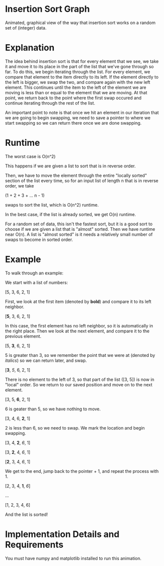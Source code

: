 # Insertion Sort Graph
Animated, graphical view of the way that insertion sort works on a random set of (integer) data.

# Explanation

The idea behind insertion sort is that for every element that we see, we take it and move it to its place in the part of the list that we've gone through so far. To do this, we begin iterating through the list. For every element, we compare that element to the item directly to its left. If the element directly to the left is bigger, we swap the two, and compare again with the new left element. This continues until the item to the left of the element we are moving is less than or equal to the element that we are moving. At that point, we return back to the point where the first swap occured and continue iterating through the rest of the list.

An important point to note is that once we hit an element in our iteration that we are going to begin swapping, we need to save a pointer to where we start swapping so we can return there once we are done swapping.

# Runtime

The worst case is O(n^2)

This happens if we are given a list to sort that is in reverse order.

Then, we have to move the element through the entire "locally sorted" section of the list every time, so for an input list of length n that is in reverse order, we take

(1 + 2 + 3 + ... n - 1)

swaps to sort the list, which is O(n^2) runtime.

In the best case, if the list is already sorted, we get O(n) runtime.

For a random set of data, this isn't the fastest sort, but it is a good sort to choose if we are given a list that is "almost" sorted. Then we have runtime near O(n). A list is "almost sorted" is it needs a relatively small number of swaps to become in sorted order.

# Example

To walk through an example:

We start with a list of numbers:

[5, 3, 6, 2, 1]

First, we look at the first item (denoted by **bold**) and compare it to its left neighbor.

[**5**, 3, 6, 2, 1] <br>
 

In this case, the first element has no left neighbor, so it is automatically in the right place.
Then we look at the next element, and compare it to the previous element. 

[5, **3**, 6, 2, 1]<br>


5 is greater than 3, so we remember the point that we were at (denoted by *italics*) so we can return later, and swap.

[**3**, *5*, 6, 2, 1] <br>
 

 There is no element to the left of 3, so that part of the list ([3, 5]) is now in "local" order. So we return to our saved position and move on to the next element.

 [3, 5, **6**, 2, 1]<br>


6 is geater than 5, so we have nothing to move.

[3, 4, 6, **2**, 1]<br>


2 is less than 6, so we need to swap. We mark the location and begin swapping. 

[3, 4, **2**, _6_, 1]<br>


[3, **2**, 4, _6_, 1]<br>


[**2**, 3, 4, *6*, 1]<br>


 We get to the end, jump back to the pointer + 1, and repeat the process with 1.

[2, 3, 4, **1**, *6*]<br>


...

[1, 2, 3, 4, 6]

And the list is sorted!

# Implementation Details and Requirements

You must have numpy and matplotlib installed to run this animation. 

